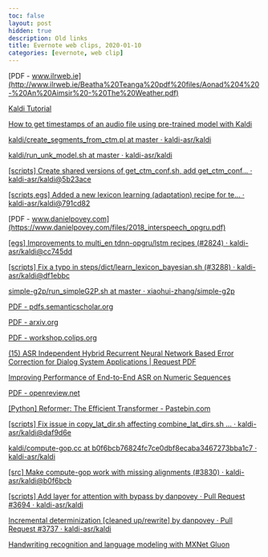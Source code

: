 ```yaml
---
toc: false
layout: post
hidden: true
description: Old links
title: Evernote web clips, 2020-01-10
categories: [evernote, web clip]
---
```


[PDF - www.ilrweb.ie](http://www.ilrweb.ie/Beatha%20Teanga%20pdf%20files/Aonad%204%20-%20An%20Aimsir%20-%20The%20Weather.pdf)

[Kaldi Tutorial](https://www.eleanorchodroff.com/tutorial/kaldi/forced-alignment.html)

[How to get timestamps of an audio file using pre-trained model with Kaldi](https://medium.com/@nithinraok_/how-to-get-timestamps-of-an-audio-file-using-pre-trained-model-with-kaldi-7b279f59fcde)

[kaldi/create_segments_from_ctm.pl at master · kaldi-asr/kaldi](https://github.com/kaldi-asr/kaldi/blob/master/egs/wsj/s5/steps/cleanup/create_segments_from_ctm.pl)

[kaldi/run_unk_model.sh at master · kaldi-asr/kaldi](https://github.com/kaldi-asr/kaldi/blob/master/egs/tedlium/s5_r2/local/run_unk_model.sh)

[[scripts] Create shared versions of get_ctm_conf.sh, add get_ctm_conf… · kaldi-asr/kaldi@5b23ace](https://github.com/kaldi-asr/kaldi/commit/5b23ace1aa559fd88d0b5e4f0edc7b895fdf0054)

[[scripts,egs] Added a new lexicon learning (adaptation) recipe for te… · kaldi-asr/kaldi@791cd82](https://github.com/kaldi-asr/kaldi/commit/791cd825f93267f8e6b9d55fec753c144d48b135)

[PDF - www.danielpovey.com](https://www.danielpovey.com/files/2018_interspeech_opgru.pdf)

[[egs] Improvements to multi_en tdnn-opgru/lstm recipes (#2824) · kaldi-asr/kaldi@cc745dd](https://github.com/kaldi-asr/kaldi/commit/cc745dd7723bd99d0340e3b23a8215977bee3168)

[[scripts] Fix a typo in steps/dict/learn_lexicon_bayesian.sh (#3288) · kaldi-asr/kaldi@df1ebbc](https://github.com/kaldi-asr/kaldi/commit/df1ebbc9fdc7e466ac9b318baa4215f68aa60db0)

[simple-g2p/run_simpleG2P.sh at master · xiaohui-zhang/simple-g2p](https://github.com/xiaohui-zhang/simple-g2p/blob/master/scripts/run_simpleG2P.sh)

[PDF - pdfs.semanticscholar.org](https://pdfs.semanticscholar.org/aeec/5e369572d5f2cd88e4f5166de439558af933.pdf)

[PDF - arxiv.org](https://arxiv.org/pdf/1706.03747.pdf)

[PDF - workshop.colips.org](http://workshop.colips.org/wochat/@sigdial2017/documents/SIGDIAL22.pdf)

[(15) ASR Independent Hybrid Recurrent Neural Network Based Error Correction for Dialog System Applications | Request PDF](https://www.researchgate.net/publication/302498352_ASR_Independent_Hybrid_Recurrent_Neural_Network_Based_Error_Correction_for_Dialog_System_Applications)

[Improving Performance of End-to-End ASR on Numeric Sequences](https://www.groundai.com/project/improving-performance-of-end-to-end-asr-on-numeric-sequences/1)

[PDF - openreview.net](https://openreview.net/pdf?id=rkgNKkHtvB)

[[Python] Reformer: The Efficient Transformer - Pastebin.com](https://pastebin.com/62r5FuEW)

[[scripts] Fix issue in copy_lat_dir.sh affecting combine_lat_dirs.sh … · kaldi-asr/kaldi@daf9d6e](https://github.com/kaldi-asr/kaldi/commit/daf9d6e3fe4d8be7474521780f6ee7e2f701bb58)

[kaldi/compute-gop.cc at b0f6bcb76824fc7ce0dbf8ecaba3467273bba1c7 · kaldi-asr/kaldi](https://github.com/kaldi-asr/kaldi/blob/b0f6bcb76824fc7ce0dbf8ecaba3467273bba1c7/src/bin/compute-gop.cc)

[[src] Make compute-gop work with missing alignments (#3830) · kaldi-asr/kaldi@b0f6bcb](https://github.com/kaldi-asr/kaldi/commit/b0f6bcb76824fc7ce0dbf8ecaba3467273bba1c7)

[[scripts] Add layer for attention with bypass by danpovey · Pull Request #3694 · kaldi-asr/kaldi](https://github.com/kaldi-asr/kaldi/pull/3694/commits/b5ef2a79801dc83946bbd2410d9a2cbb5dce26d6)

[Incremental determinization [cleaned up/rewrite] by danpovey · Pull Request #3737 · kaldi-asr/kaldi](https://github.com/kaldi-asr/kaldi/pull/3737/files)

[Handwriting recognition and language modeling with MXNet Gluon](https://medium.com/apache-mxnet/handwriting-ocr-handwriting-recognition-and-language-modeling-with-mxnet-gluon-4c7165788c67)

